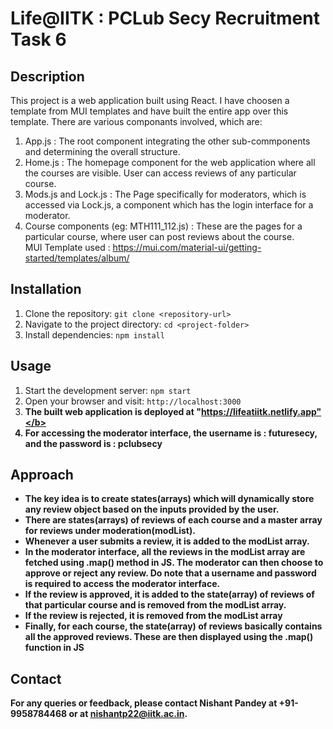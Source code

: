 # Life@IITK : PCLub Secy Recruitment Task 6

## Description

This project is a web application built using React. I have choosen a template from MUI templates and have built the entire app over this template.
There are various componants involved, which are:<br>
1. App.js : The root component integrating the other sub-commponents and determining the overall structure.<br>
2. Home.js : The homepage component for the web application where all the courses are visible. User can access reviews of any particular course.
3. Mods.js and Lock.js : The Page specifically for moderators, which is accessed via Lock.js, a component which has the login interface for a moderator.
4. Course components (eg: MTH111_112.js) : These are the pages for a particular course, where user can post reviews about the course.<br>
MUI Template used : https://mui.com/material-ui/getting-started/templates/album/

## Installation

1. Clone the repository: `git clone <repository-url>`
2. Navigate to the project directory: `cd <project-folder>`
3. Install dependencies: `npm install`

## Usage

1. Start the development server: `npm start`
2. Open your browser and visit: `http://localhost:3000`
3. <b>The built web application is deployed at "https://lifeatiitk.netlify.app"</b>
4. For accessing the moderator interface, the username is : futuresecy, and the password is : pclubsecy

## Approach
- The key idea is to create states(arrays) which will dynamically store any review object based on the inputs provided by the user.
- There are states(arrays) of reviews of each course and a master array for reviews under moderation(modList).
- Whenever a user submits a review, it is added to the modList array.
- In the moderator interface, all the reviews in the modList array are fetched using .map() method in JS. The moderator can then choose to approve or reject any review. Do note that a username and password is required to access the moderator interface.
- If the review is approved, it is added to the state(array) of reviews of that particular course and is removed from the modList array.
- If the review is rejected, it is removed from the modList array
- Finally, for each course, the state(array) of reviews basically contains all the approved reviews. These are then displayed using the .map() function in JS


## Contact

For any queries or feedback, please contact Nishant Pandey at +91-9958784468 or at nishantp22@iitk.ac.in.
